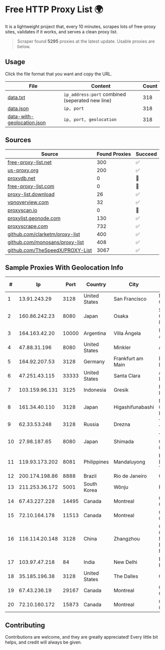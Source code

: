 
# Free HTTP Proxy List 🌍

It is a lightweight project that, every 10 minutes, scrapes lots of free-proxy sites, validates if it works, and serves a clean proxy list.


> Scraper found **5295** proxies at the latest update. Usable proxies are below.

## Usage

Click the file format that you want and copy the URL.


|File|Content|Count|
|----|-------|-----|
|[data.txt](https://raw.githubusercontent.com/themiralay/Proxy-List-World/master/data.txt)|`ip_address:port` combined (seperated new line)|318|
|[data.json](https://raw.githubusercontent.com/themiralay/Proxy-List-World/master/data.json)|`ip, port`|318|
|[data-with-geolocation.json](https://raw.githubusercontent.com/themiralay/Proxy-List-World/master/data-with-geolocation.json)|`ip, port, geolocation`|318|

## Sources

|Source|Found Proxies|Succeed|
|------|-------------|-------|
|[free-proxy-list.net](https://free-proxy-list.net)|300|✅|
|[us-proxy.org](https://www.us-proxy.org)|200|✅|
|[proxydb.net](http://proxydb.net)|0|🚫|
|[free-proxy-list.com](https://free-proxy-list.com/?page=&port=&type%5B%5D=http&type%5B%5D=https&up_time=0&search=Search)|0|🚫|
|[proxy-list.download](https://www.proxy-list.download/HTTP)|26|✅|
|[vpnoverview.com](https://vpnoverview.com/privacy/anonymous-browsing/free-proxy-servers)|32|✅|
|[proxyscan.io](https://www.proxyscan.io)|0|🚫|
|[proxylist.geonode.com](https://proxylist.geonode.com/api/proxy-list?limit=300&page=1&sort_by=lastChecked&sort_type=desc&protocols=http,https)|130|✅|
|[proxyscrape.com](https://api.proxyscrape.com/v2/?request=displayproxies&protocol=http&timeout=10000&country=all&ssl=all&anonymity=all)|732|✅|
|[github.com/clarketm/proxy-list](https://raw.githubusercontent.com/clarketm/proxy-list/master/proxy-list-raw.txt)|400|✅|
|[github.com/monosans/proxy-list](https://raw.githubusercontent.com/monosans/proxy-list/main/proxies/http.txt)|408|✅|
|[github.com/TheSpeedX/PROXY-List](https://raw.githubusercontent.com/TheSpeedX/PROXY-List/master/http.txt)|3067|✅|


## Sample Proxies With Geolocation Info

|#|Ip|Port|Country|City|Internet Service Provider|
|-|--|----|-------|----|-------------------------|
|1|13.91.243.29|3128|United States|San Francisco|Microsoft Corporation|
|2|160.86.242.23|8080|Japan|Osaka|Sony Network Communications Inc|
|3|164.163.42.20|10000|Argentina|Villa Ángela|Interret Villa Angela SRL|
|4|47.88.31.196|8080|United States|Minkler|Alibaba.com LLC|
|5|164.92.207.53|3128|Germany|Frankfurt am Main|DigitalOcean, LLC|
|6|47.251.43.115|33333|United States|Santa Clara|Alibaba Cloud LLC|
|7|103.159.96.131|3125|Indonesia|Gresik|PT Jinde Grup Indonesia|
|8|161.34.40.110|3128|Japan|Higashifunabashi|NTT PC Communications, Inc.|
|9|62.33.53.248|3128|Russia|Drezna|TRANS-TELECOM|
|10|27.98.187.65|8080|Japan|Shimada|TOKAI Communications Corporation|
|11|119.93.173.202|8081|Philippines|Mandaluyong|Philippine Long Distance Telephone Co.|
|12|200.174.198.86|8888|Brazil|Rio de Janeiro|Claro S.A|
|13|211.253.36.172|5001|South Korea|Wŏnju|PUBNET|
|14|67.43.227.228|14495|Canada|Montreal|GloboTech Communications|
|15|72.10.164.178|11513|Canada|Montreal|GloboTech Communications|
|16|116.114.20.148|3128|China|Zhangzhou|CNC Group CHINA169 Neimeng Province Network|
|17|103.97.47.218|84|India|New Delhi|Esto Media Private Limited|
|18|35.185.196.38|3128|United States|The Dalles|Google LLC|
|19|67.43.236.19|29167|Canada|Montreal|GloboTech Communications|
|20|72.10.160.172|15873|Canada|Montreal|GloboTech Communications|



## Contributing

Contributions are welcome, and they are greatly appreciated! Every
little bit helps, and credit will always be given.

